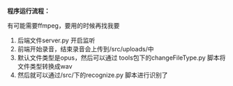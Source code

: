 **程序运行流程：**


有可能需要ffmpeg，要用的时候再找我要

1. 后端文件server.py 开启监听
2. 前端开始录音，结束录音会上传到/src/uploads/中
3. 默认文件类型是opus，然后可以通过 tools包下的changeFileType.py 脚本将文件类型转换成wav
4. 然后就可以通过/src/下的recognize.py 脚本进行识别了









